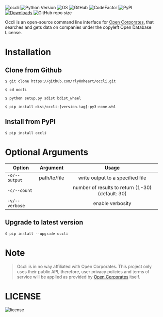 ![occli](https://user-images.githubusercontent.com/74001397/137996387-d7f23e1b-395e-499e-8d4d-250d25cca115.jpg)
![Python Version](https://img.shields.io/badge/python-3.x-blue?style=flat&logo=python)
![OS](https://img.shields.io/badge/OS-GNU%2FLinux-red?style=flat&logo=linux)
![GitHub](https://img.shields.io/github/license/rly0nheart/occli?style=flat)
![CodeFactor](https://www.codefactor.io/repository/github/rly0nheart/occli/badge)
![PyPI](https://img.shields.io/pypi/v/occli?style=flat&logo=pypi)
[![Downloads](https://static.pepy.tech/personalized-badge/occli?period=total&units=none&left_color=grey&right_color=yellowgreen&left_text=pypi%20downloads)](https://pepy.tech/project/occli)
![GitHub repo size](https://img.shields.io/github/repo-size/rly0nheart/occli?style=flat&logo=github)

Occli is an open-source command line interface for [Open Corporates](https://opencorporates.com), that searches and gets data on companies under the copyleft Open Database License.

# Installation
## Clone from Github
```
$ git clone https://github.com/rly0nheart/occli.git
```

```
$ cd occli
```

```
$ python setup.py sdist bdist_wheel
```

```
$ pip install dist/occli-[version.tag]-py3-none.whl
```

## Install from PyPI
```
$ pip install occli
```

# Optional Arguments
| Option         | Argument | Usage|
| ------------- |:----------------------:|:---------:|
| ``-o/--output``      |   path/to/file |  write output to a specified file  |
| ``-c/--count``  |    |  number of results to return (1-30) (default: 30) |
| ``-v/--verbose``  |    |  enable verbosity |

## Upgrade to latest version
```
$ pip install --upgrade occli
```

# Note
> Occli is in no way affiliated with Open Corporates. This project only uses their public API, therefore, user privacy policies and terms of service will be applied as provided by [Open Corporates](https://opencorporates.com/legal/user_privacy_policy) itself.

# LICENSE
![license](https://user-images.githubusercontent.com/74001397/137917929-2f2cdb0c-4d1d-4e4b-9f0d-e01589e027b5.png)
